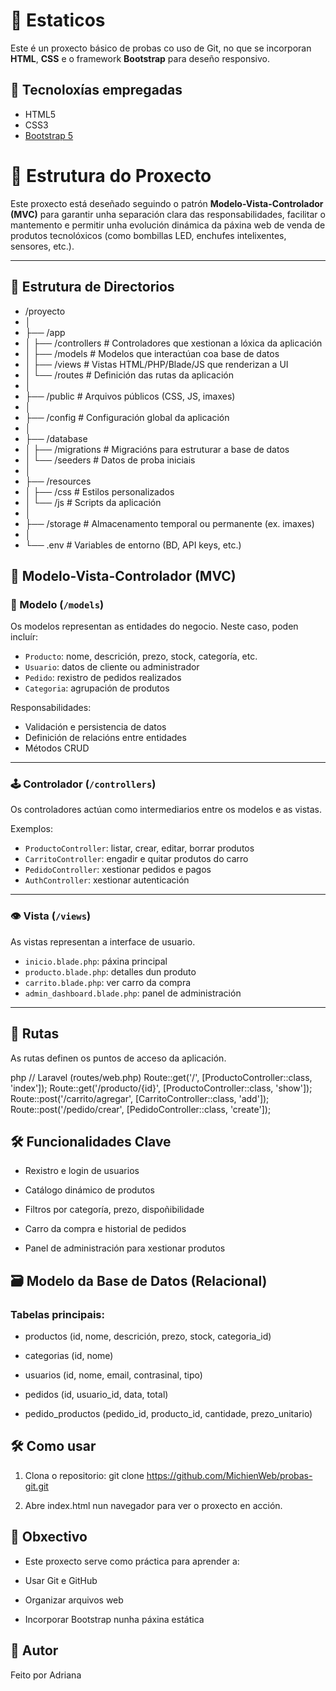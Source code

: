# 📁 Estaticos

Este é un proxecto básico de probas co uso de Git, no que se incorporan **HTML**, **CSS** e o framework **Bootstrap** para deseño responsivo.

## 🚀 Tecnoloxías empregadas

- HTML5
- CSS3
- [Bootstrap 5](https://getbootstrap.com/)

# 📄 Estrutura do Proxecto

Este proxecto está deseñado seguindo o patrón **Modelo-Vista-Controlador (MVC)** para garantir unha separación clara das responsabilidades, facilitar o mantemento e permitir unha evolución dinámica da páxina web de venda de produtos tecnolóxicos (como bombillas LED, enchufes intelixentes, sensores, etc.).

---

## 🧱 Estrutura de Directorios

- /proyecto
- │
- ├── /app
- │ ├── /controllers # Controladores que xestionan a lóxica da aplicación
- │ ├── /models # Modelos que interactúan coa base de datos
- │ ├── /views # Vistas HTML/PHP/Blade/JS que renderizan a UI
- │ └── /routes # Definición das rutas da aplicación
- │
- ├── /public # Arquivos públicos (CSS, JS, imaxes)
- │
- ├── /config # Configuración global da aplicación
- │
- ├── /database
- │ ├── /migrations # Migracións para estruturar a base de datos
- │ └── /seeders # Datos de proba iniciais
- │
- ├── /resources
- │ ├── /css # Estilos personalizados
- │ └── /js # Scripts da aplicación
- │
- ├── /storage # Almacenamento temporal ou permanente (ex. imaxes)
- │
- └── .env # Variables de entorno (BD, API keys, etc.)

## 🔄 Modelo-Vista-Controlador (MVC)

### 🧠 Modelo (`/models`)

Os modelos representan as entidades do negocio. Neste caso, poden incluír:

- `Producto`: nome, descrición, prezo, stock, categoría, etc.
- `Usuario`: datos de cliente ou administrador
- `Pedido`: rexistro de pedidos realizados
- `Categoria`: agrupación de produtos

Responsabilidades:

- Validación e persistencia de datos
- Definición de relacións entre entidades
- Métodos CRUD

---

### 🕹️ Controlador (`/controllers`)

Os controladores actúan como intermediarios entre os modelos e as vistas.

Exemplos:

- `ProductoController`: listar, crear, editar, borrar produtos
- `CarritoController`: engadir e quitar produtos do carro
- `PedidoController`: xestionar pedidos e pagos
- `AuthController`: xestionar autenticación

---

### 👁️ Vista (`/views`)

As vistas representan a interface de usuario.

- `inicio.blade.php`: páxina principal
- `producto.blade.php`: detalles dun produto
- `carrito.blade.php`: ver carro da compra
- `admin_dashboard.blade.php`: panel de administración

---

## 🔗 Rutas

As rutas definen os puntos de acceso da aplicación.

php
// Laravel (routes/web.php)
Route::get('/', [ProductoController::class, 'index']);
Route::get('/producto/{id}', [ProductoController::class, 'show']);
Route::post('/carrito/agregar', [CarritoController::class, 'add']);
Route::post('/pedido/crear', [PedidoController::class, 'create']);

## 🛠️ Funcionalidades Clave

- Rexistro e login de usuarios

- Catálogo dinámico de produtos

- Filtros por categoría, prezo, dispoñibilidade

- Carro da compra e historial de pedidos

- Panel de administración para xestionar produtos

## 🗃️ Modelo da Base de Datos (Relacional)

### Tabelas principais:

- productos (id, nome, descrición, prezo, stock, categoria_id)

- categorias (id, nome)

- usuarios (id, nome, email, contrasinal, tipo)

- pedidos (id, usuario_id, data, total)

- pedido_productos (pedido_id, producto_id, cantidade, prezo_unitario)

## 🛠️ Como usar

1. Clona o repositorio: git clone https://github.com/MichienWeb/probas-git.git

2. Abre index.html nun navegador para ver o proxecto en acción.

## 🎯 Obxectivo

- Este proxecto serve como práctica para aprender a:

- Usar Git e GitHub

- Organizar arquivos web

- Incorporar Bootstrap nunha páxina estática

## 👤 Autor

Feito por Adriana
